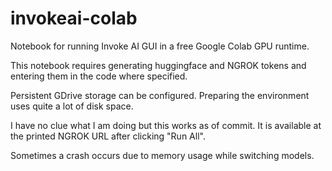 # invokeai-colab
Notebook for running Invoke AI GUI in a free Google Colab GPU runtime.

This notebook requires generating huggingface and NGROK tokens and entering them in the code where specified.

Persistent GDrive storage can be configured. Preparing the environment uses quite a lot of disk space.

I have no clue what I am doing but this works as of commit. It is available at the printed NGROK URL after clicking "Run All".

Sometimes a crash occurs due to memory usage while switching models.
